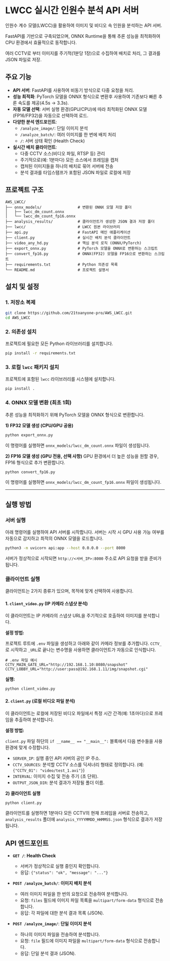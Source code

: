 # LWCC 실시간 인원수 분석 API 서버

인원수 계수 모델(LWCC)을 활용하여 이미지 및 비디오 속 인원을 분석하는 API 서버. 

FastAPI를 기반으로 구축되었으며, ONNX Runtime을 통해 추론 성능을 최적화하여 CPU 환경에서 효율적으로 동작합니다.

여러 CCTV로 부터 이미지를 주기적(1분당 1장)으로 수집하여 배치로 처리, 그 결과를 JSON 파일로 저장.

## 주요 기능

- **API 서버**: FastAPI를 사용하여 비동기 방식으로 다중 요청을 처리.
- **성능 최적화**: PyTorch 모델을 ONNX 형식으로 변환후 사용하여 기존보다 빠른 추론 속도를 제공(4.5s -> 3.3s).
- **자동 모델 선택**: 서버 실행 환경(GPU/CPU)에 따라 최적화된 ONNX 모델(FP16/FP32)을 자동으로 선택하여 로드.
- **다양한 분석 엔드포인트**:
  - `/analyze_image/`: 단일 이미지 분석
  - `/analyze_batch/`: 여러 이미지를 한 번에 배치 처리
  - `/`: 서버 상태 확인 (Health Check)
- **실시간 배치 클라이언트**:
  - 다중 CCTV 소스(비디오 파일, RTSP 등) 관리
  - 주기적으로(예: 1분마다) 모든 소스에서 프레임을 캡처
  - 캡처된 이미지들을 하나의 배치로 묶어 서버에 전송
  - 분석 결과를 타임스탬프가 포함된 JSON 파일로 로컬에 저장

## 프로젝트 구조

```
AWS_LWCC/
├── onnx_models/                # 변환된 ONNX 모델 저장 폴더
│   ├── lwcc_dm_count.onnx
│   └── lwcc_dm_count_fp16.onnx
├── analysis_results/           # 클라이언트가 생성한 JSON 결과 저장 폴더
├── lwcc/                       # LWCC 원본 라이브러리
├── api.py                      # FastAPI 메인 애플리케이션
├── client.py                   # 실시간 배치 분석 클라이언트
├── video_any_hd.py             # 핵심 분석 로직 (ONNX/PyTorch)
├── export_onnx.py              # PyTorch 모델을 ONNX로 변환하는 스크립트
├── convert_fp16.py             # ONNX(FP32) 모델을 FP16으로 변환하는 스크립트
├── requirements.txt            # Python 의존성 목록
└── README.md                   # 프로젝트 설명서
```

## 설치 및 설정

### 1. 저장소 복제

```bash
git clone https://github.com/21toanyone-pro/AWS_LWCC.git
cd AWS_LWCC
```

### 2. 의존성 설치

프로젝트에 필요한 모든 Python 라이브러리를 설치합니다.

```bash
pip install -r requirements.txt
```

### 3. 로컬 `lwcc` 패키지 설치

프로젝트에 포함된 `lwcc` 라이브러리를 시스템에 설치합니다.

```bash
pip install .
```

### 4. ONNX 모델 변환 (최초 1회)

추론 성능을 최적화하기 위해 PyTorch 모델을 ONNX 형식으로 변환합니다.

**1) FP32 모델 생성 (CPU/GPU 공용)**
```bash
python export_onnx.py
```
이 명령어를 실행하면 `onnx_models/lwcc_dm_count.onnx` 파일이 생성됩니다.

**2) FP16 모델 생성 (GPU 전용, 선택 사항)**
GPU 환경에서 더 높은 성능을 원할 경우, FP16 형식으로 추가 변환합니다.
```bash
python convert_fp16.py
```
이 명령어를 실행하면 `onnx_models/lwcc_dm_count_fp16.onnx` 파일이 생성됩니다.

---

## 실행 방법

### 서버 실행

아래 명령어를 실행하여 API 서버를 시작합니다. 서버는 시작 시 GPU 사용 가능 여부를 자동으로 감지하고 최적의 ONNX 모델을 로드합니다.

```bash
python3 -m uvicorn api:app --host 0.0.0.0 --port 8000
```

서버가 정상적으로 시작되면 `http://<서버_IP>:8000` 주소로 API 요청을 받을 준비가 됩니다.

### 클라이언트 실행

클라이언트는 2가지 종류가 있으며, 목적에 맞게 선택하여 사용합니다.

#### 1. `client_video.py` (IP 카메라 스냅샷 분석)

이 클라이언트는 IP 카메라의 스냅샷 URL을 주기적으로 호출하여 이미지를 분석합니다.

**설정 방법:**

프로젝트 루트에 `.env` 파일을 생성하고 아래와 같이 카메라 정보를 추가합니다. `CCTV_`로 시작하고 `_URL`로 끝나는 변수명을 사용하면 클라이언트가 자동으로 인식합니다.

```
# .env 파일 예시
CCTV_MAIN_GATE_URL="http://192.168.1.10:8080/snapshot"
CCTV_LOBBY_URL="http://user:pass@192.168.1.11/img/snapshot.cgi"
```

**실행:**
```bash
python client_video.py
```

#### 2. `client.py` (로컬 비디오 파일 분석)

이 클라이언트는 로컬에 저장된 비디오 파일에서 특정 시간 간격(예: 1초마다)으로 프레임을 추출하여 분석합니다.

**설정 방법:**

`client.py` 파일 하단의 `if __name__ == "__main__":` 블록에서 다음 변수들을 사용 환경에 맞게 수정합니다.
- `SERVER_IP`: 실행 중인 API 서버의 공인 IP 주소.
- `CCTV_SOURCES`: 분석할 CCTV 소스를 딕셔너리 형태로 정의합니다. (예: `{"CCTV_01": "video/test_1.avi"}`)
- `INTERVAL`: 이미지 수집 및 전송 주기 (초 단위).
- `OUTPUT_JSON_DIR`: 분석 결과가 저장될 폴더 이름.

**2) 클라이언트 실행**

```bash
python client.py
```

클라이언트를 실행하면 1분마다 모든 CCTV의 현재 프레임을 서버로 전송하고, `analysis_results` 폴더에 `analysis_YYYYMMDD_HHMMSS.json` 형식으로 결과가 저장됩니다.

## API 엔드포인트

- **`GET /`**: **Health Check**
  - 서버가 정상적으로 실행 중인지 확인합니다.
  - 응답: `{"status": "ok", "message": "..."}`

- **`POST /analyze_batch/`**: **이미지 배치 분석**
  - 여러 이미지 파일을 한 번의 요청으로 전송하여 분석합니다.
  - 요청: `files` 필드에 이미지 파일 목록을 `multipart/form-data` 형식으로 전송합니다.
  - 응답: 각 파일에 대한 분석 결과 목록 (JSON).

- **`POST /analyze_image/`**: **단일 이미지 분석**
  - 하나의 이미지 파일을 전송하여 분석합니다.
  - 요청: `file` 필드에 이미지 파일을 `multipart/form-data` 형식으로 전송합니다.
  - 응답: 단일 분석 결과 (JSON).
